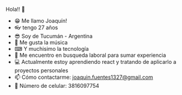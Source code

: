  Hola!! 👋
- 😁 Me llamo Joaquín!
- 👓 tengo 27 años
- 😎 Soy de Tucumán - Argentina
- 🎸 Me gusta la música
- ⌨ Y muchisimo la tecnología
- 🔭 Me encuentro en busqueda laboral para sumar experiencia 
- 💻 Actualmente estoy aprendiendo react y tratando de aplicarlo a proyectos personales
- 📫 Cómo contactarme: joaquin.fuentes1327@gmail.com
- 📱  Número de celular: 3816097754
